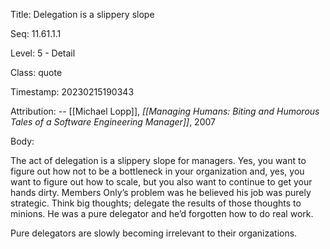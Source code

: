 Title:  Delegation is a slippery slope

Seq:    11.61.1.1

Level:  5 - Detail

Class:  quote

Timestamp: 20230215190343

Attribution: -- [[Michael Lopp]], *[[Managing Humans: Biting and Humorous Tales of a Software Engineering Manager]]*, 2007

Body:

The act of delegation is a slippery slope for managers. Yes, you want to figure out how not to be a bottleneck in your organization and, yes, you want to figure out how to scale, but you also want to continue to get your hands dirty. Members Only’s problem was he believed his job was purely strategic. Think big thoughts; delegate the results of those thoughts to minions. He was a pure delegator and he’d forgotten how to do real work.

Pure delegators are slowly becoming irrelevant to their organizations.
